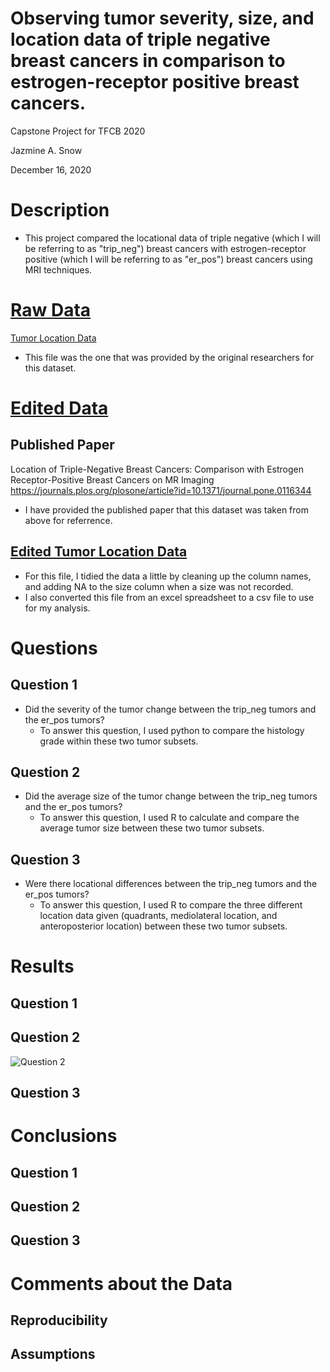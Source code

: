 # Observing tumor severity, size, and location data of triple negative breast cancers in comparison to estrogen-receptor positive breast cancers.
Capstone Project for TFCB 2020
 
Jazmine A. Snow

December 16, 2020

# Description
 - This project compared the locational data of triple negative (which I will be referring to as "trip_neg") breast cancers with estrogen-receptor positive (which I will be referring to as "er_pos") breast cancers using MRI techniques. 

# [Raw Data](../main/raw-data)
[Tumor Location Data](../main/raw-data/tumor%20location%20raw%20data_final.xls)
  - This file was the one that was provided by the original researchers for this dataset.

# [Edited Data](../main/edited-data)
## Published Paper
Location of Triple-Negative Breast Cancers: Comparison with Estrogen Receptor-Positive Breast Cancers on MR Imaging <https://journals.plos.org/plosone/article?id=10.1371/journal.pone.0116344>
  - I have provided the published paper that this dataset was taken from above for referrence. 

## [Edited Tumor Location Data](../main/edited-data/tumor-location_edited-data_csv.csv)
- For this file, I tidied the data a little by cleaning up the column names, and adding NA to the size column when a size was not recorded. 
- I also converted this file from an  excel spreadsheet to a csv file to use for my analysis. 

# Questions
## Question 1
- Did the severity of the tumor change between the trip_neg tumors and the er_pos tumors?
   - To answer this question, I used python to compare the histology grade within these two tumor subsets. 

## Question 2
- Did the average size of the tumor change between the trip_neg tumors and the er_pos tumors?
   - To answer this question, I used R to calculate and compare the average tumor size between these two tumor subsets.

## Question 3
- Were there locational differences between the trip_neg tumors and the er_pos tumors?
   - To answer this question, I used R to compare the three different location data given (quadrants, mediolateral location, and anteroposterior location) between these two tumor subsets. 

# Results
## Question 1

## Question 2
![Question 2](../main/figures/tfcb-capstone_question02_tumor-size-comparison_bar-graph-figure.jpg)

## Question 3

# Conclusions
## Question 1

## Question 2

## Question 3

# Comments about the Data
## Reproducibility
## Assumptions
